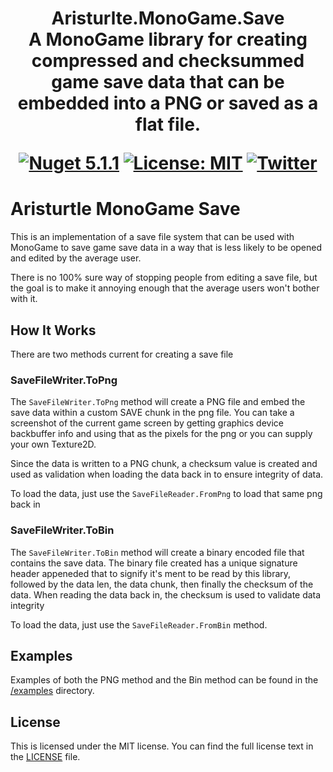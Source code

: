 <h1 align="center">
Aristurlte.MonoGame.Save
<br/>
A MonoGame library for creating compressed and checksummed game save data that can be embedded into a PNG or saved as a flat file.

[![Nuget 5.1.1](https://img.shields.io/nuget/v/Aristurtle.MonoGame.Save?color=blue&style=flat-square)](https://www.nuget.org/packages/Aristurtle.MonoGame.Save/0.0.1)
[![License: MIT](https://img.shields.io/badge/📃%20license-MIT-blue?style=flat)](LICENSE)
[![Twitter](https://img.shields.io/badge/%20-Share%20On%20Twitter-555?style=flat&logo=twitter)](https://twitter.com/intent/tweet?text=Aristurlte.MonoGame.Save+by+%40aristurtledev%0A%0AA+%23MonoGame+library+for+creating+compressed+and+checksummed+game+data+that+can+be+embedded+into+a+PNG+or+saved+as+a+flat+file.%0Ahttps%3A%2F%2Fgithub.com%2FAristurtleDev%2FAristurtle.MonoGame.Save%0A%0A%23dotnet%0A%23oss)

</h1>

# Aristurtle MonoGame Save
This is an implementation of a save file system that can be used with MonoGame to save game save data in a way that is less likely to be opened and edited by the average user.

There is no 100% sure way of stopping people from editing a save file, but the goal is to make it annoying enough that the average users won't bother with it.

## How It Works
There are two methods current for creating a save file

### SaveFileWriter.ToPng
The `SaveFileWriter.ToPng` method will create a PNG file and embed the save data within a custom SAVE chunk in the png file.  You can take a screenshot of the current game screen by getting graphics device backbuffer info and using that as the pixels for the png or you can supply your own Texture2D.

Since the data is written to a PNG chunk, a checksum value is created and used as validation when loading the data back in to ensure integrity of data.

To load the data, just use the `SaveFileReader.FromPng` to load that same png back in

### SaveFileWriter.ToBin
The `SaveFileWriter.ToBin` method will create a binary encoded file that contains the save data.  The binary file created has a unique signature header appeneded that to signify it's ment to be read by this library, followed by the data len, the data chunk, then finally the checksum of the data.  When reading the data back in, the checksum is used to validate data integrity

To load the data, just use the `SaveFileReader.FromBin` method.

## Examples
Examples of both the PNG method and the Bin method can be found in the [/examples](Examples) directory.

## License
This is licensed under the MIT license.  You can find the full license text in the [LICENSE](LICENSE) file.